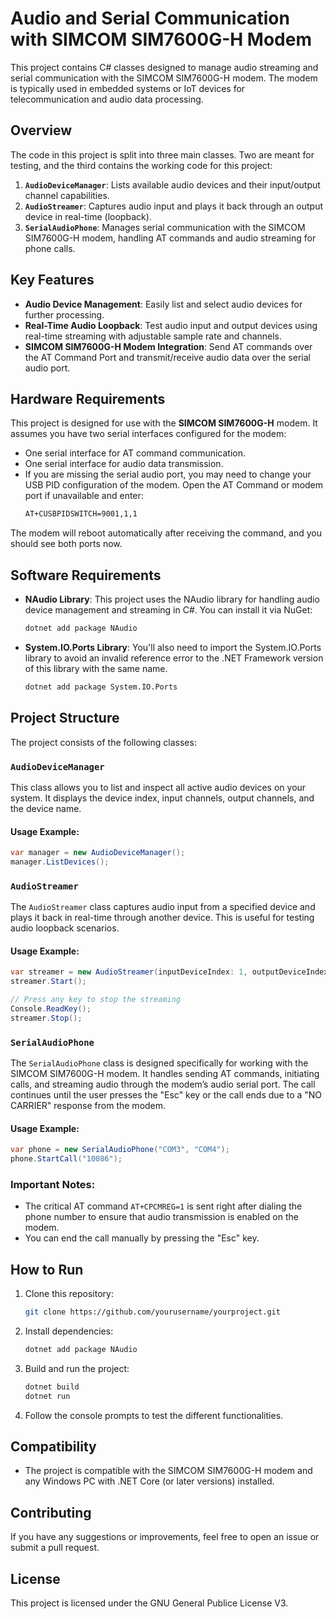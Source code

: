 
# Audio and Serial Communication with SIMCOM SIM7600G-H Modem

This project contains C# classes designed to manage audio streaming and serial communication with the SIMCOM SIM7600G-H modem. The modem is typically used in embedded systems or IoT devices for telecommunication and audio data processing.

## Overview

The code in this project is split into three main classes. Two are meant for testing, and the third contains the working code for this project:

1. **`AudioDeviceManager`**: Lists available audio devices and their input/output channel capabilities.
2. **`AudioStreamer`**: Captures audio input and plays it back through an output device in real-time (loopback).
3. **`SerialAudioPhone`**: Manages serial communication with the SIMCOM SIM7600G-H modem, handling AT commands and audio streaming for phone calls.

## Key Features

- **Audio Device Management**: Easily list and select audio devices for further processing.
- **Real-Time Audio Loopback**: Test audio input and output devices using real-time streaming with adjustable sample rate and channels.
- **SIMCOM SIM7600G-H Modem Integration**: Send AT commands over the AT Command Port and transmit/receive audio data over the serial audio port.

## Hardware Requirements

This project is designed for use with the **SIMCOM SIM7600G-H** modem. It assumes you have two serial interfaces configured for the modem:
- One serial interface for AT command communication.
- One serial interface for audio data transmission.
- If you are missing the serial audio port, you may need to change your USB PID configuration of the modem. Open the AT Command or modem port if unavailable and enter:
  ```bash
  AT+CUSBPIDSWITCH=9001,1,1
  ```
The modem will reboot automatically after receiving the command, and you should see both ports now.

## Software Requirements

- **NAudio Library**: This project uses the NAudio library for handling audio device management and streaming in C#. You can install it via NuGet:
  ```bash
  dotnet add package NAudio
  ```
- **System.IO.Ports Library**: You'll also need to import the System.IO.Ports library to avoid an invalid reference error to the .NET Framework version of this library with the same name.
  ```bash
  dotnet add package System.IO.Ports
  ```

## Project Structure

The project consists of the following classes:

### `AudioDeviceManager`

This class allows you to list and inspect all active audio devices on your system. It displays the device index, input channels, output channels, and the device name.

#### Usage Example:
```csharp
var manager = new AudioDeviceManager();
manager.ListDevices();
```

### `AudioStreamer`

The `AudioStreamer` class captures audio input from a specified device and plays it back in real-time through another device. This is useful for testing audio loopback scenarios.

#### Usage Example:
```csharp
var streamer = new AudioStreamer(inputDeviceIndex: 1, outputDeviceIndex: 0);
streamer.Start();

// Press any key to stop the streaming
Console.ReadKey();
streamer.Stop();
```

### `SerialAudioPhone`

The `SerialAudioPhone` class is designed specifically for working with the SIMCOM SIM7600G-H modem. It handles sending AT commands, initiating calls, and streaming audio through the modem’s audio serial port. The call continues until the user presses the "Esc" key or the call ends due to a "NO CARRIER" response from the modem.

#### Usage Example:
```csharp
var phone = new SerialAudioPhone("COM3", "COM4");
phone.StartCall("10086");
```

### Important Notes:
- The critical AT command `AT+CPCMREG=1` is sent right after dialing the phone number to ensure that audio transmission is enabled on the modem.
- You can end the call manually by pressing the "Esc" key.

## How to Run

1. Clone this repository:
   ```bash
   git clone https://github.com/yourusername/yourproject.git
   ```
2. Install dependencies:
   ```bash
   dotnet add package NAudio
   ```
3. Build and run the project:
   ```bash
   dotnet build
   dotnet run
   ```

4. Follow the console prompts to test the different functionalities.

## Compatibility

- The project is compatible with the SIMCOM SIM7600G-H modem and any Windows PC with .NET Core (or later versions) installed.

## Contributing

If you have any suggestions or improvements, feel free to open an issue or submit a pull request.

## License

This project is licensed under the GNU General Publice License V3.
